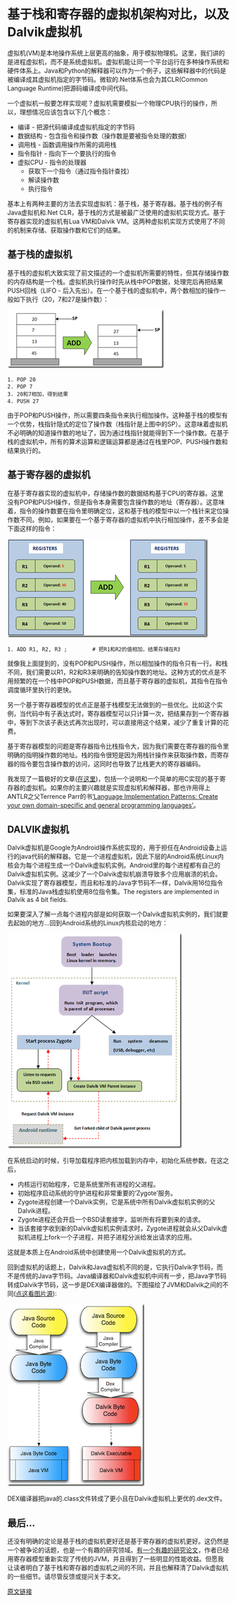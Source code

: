 # 基于栈和寄存器的虚拟机架构对比，以及Dalvik虚拟机

虚拟机(VM)是本地操作系统上层更高的抽象，用于模拟物理机。这里，我们讲的是进程虚拟机，而不是系统虚拟机。虚拟机能让同一个平台运行在多种操作系统和硬件体系上。Java和Python的解释器可以作为一个例子，这些解释器中的代码是被编译成其虚拟机指定的字节码。微软的.Net体系也会为其CLR(Common Language Runtime)把源码编译成中间代码。

一个虚拟机一般要怎样实现呢？虚拟机需要模拟一个物理CPU执行的操作，所以，理想情况应该包含以下几个概念：

* 编译 - 把源代码编译成虚拟机指定的字节码
* 数据结构 - 包含指令和操作数（操作数是要被指令处理的数据）
* 调用栈 - 函数调用操作所需的调用栈
* 指令指针 - 指向下一个要执行的指令
* 虚拟CPU - 指令的处理器
    * 获取下一个指令（通过指令指针查找）
    * 解读操作数
    * 执行指令

基本上有两种主要的方法去实现虚拟机：基于栈，基于寄存器。基于栈的例子有Java虚拟机和.Net CLR，基于栈的方式是被最广泛使用的虚拟机实现方式。基于寄存器实现的虚拟机有Lua VM和Dalvik VM。这两种虚拟机实现方式使用了不同的机制来存储、获取操作数和它们的结果。

## 基于栈的虚拟机

基于栈的虚拟机大致实现了前文描述的一个虚拟机所需要的特性，但其存储操作数的内存结构是一个栈。虚拟机执行操作时先从栈中POP数据，处理完后再把结果PUSH回栈（LIFO - 后入先出）。在一个基于栈的虚拟机中，两个数相加的操作一般如下执行（20，7和27是操作数）：

![stackAdd](stackadd_thumb.png)

    1. POP 20
    2. POP 7
    3. 20和7相加，得到结果
    4. PUSH 27

由于POP和PUSH操作，所以需要四条指令来执行相加操作。这种基于栈的模型有一个优势，栈指针隐式的定位了操作数（栈指针是上图中的SP）。这意味着虚拟机不必明确的知道操作数的地址了，因为通过栈指针就能得到下一个操作数。在基于栈的虚拟机中，所有的算术运算和逻辑运算都是通过在栈里POP、PUSH操作数和结果执行的。

## 基于寄存器的虚拟机

在基于寄存器实现的虚拟机中，存储操作数的数据结构基于CPU的寄存器。这里没有POP和PUSH操作，但是指令本身需要包含操作数的地址（寄存器）。这意味着，指令的操作数要在指令里明确定位，这和基于栈的模型中以一个栈针来定位操作数不同。例如，如果要在一个基于寄存器的虚拟机中执行相加操作，差不多会是下面这样的指令：

![registerAdd](registeradd_thumb.png)

    1. ADD R1, R2, R3 ;        # 把R1和R2的值相加，结果存储在R3

就像我上面提到的，没有POP和PUSH操作，所以相加操作的指令只有一行。和栈不同，我们需要以R1，R2和R3来明确的告知操作数的地址。这种方式的优点是不用频繁的在一个栈中POP和PUSH数据，而且基于寄存器的虚拟机，其指令在指令调度循环里执行的更快。

另一个基于寄存器模型的优点正是基于栈模型无法做到的一些优化。比如这个实例，当代码中有子表达式时，寄存器模型可以只计算一次，把结果存到一个寄存器中，等到下次该子表达式再次出现时，可以直接用这个结果，减少了重复计算的花费。

基于寄存器模型的问题是寄存器指令比栈指令大，因为我们需要在寄存器的指令里明确的指明操作数的地址。栈的指令很短是因为用栈针操作来获取操作数，而寄存器的指令要包含操作数的访问，这同时也导致了比栈更大的寄存器编码。

我发现了一篇极好的文章([在这里](http://opensourceforu.com/2011/06/virtual-machines-for-abstraction-dalvik-vm/))，包括一个说明和一个简单的用C实现的基于寄存器的虚拟机。如果你的主要兴趣就是实现虚拟机和解释器，那也许用得上ANTLR之父Terrence Parr的书[‘Language Implementation Patterns: Create your own domain-specific and general programming languages’](http://wordpress.redirectingat.com/?id=725X1342&site=markfaction.wordpress.com&xs=1&isjs=1&url=http%3A%2F%2Fwww.amazon.com%2FLanguage-Implementation-Patterns-Domain-Specific-Programming%2Fdp%2F193435645X&xguid=bd620fc9a60280b5132692fa5fbd7ed9&xuuid=ddadb919e364bb1a8a4b3e5175e07033&xsessid=65d8839bae1ce505e450fd5197be6146&xcreo=0&xed=0&sref=https%3A%2F%2Fmarkfaction.wordpress.com%2F2012%2F07%2F15%2Fstack-based-vs-register-based-virtual-machine-architecture-and-the-dalvik-vm%2F&pref=https%3A%2F%2Fwww.google.com.hk%2F&xtz=-480)。

## DALVIK虚拟机

Dalvik虚拟机是Google为Android操作系统实现的，用于担任在Android设备上运行的java代码的解释器。它是一个进程虚拟机，因此下层的Android系统Linux内核会为每个进程生成一个Dalvik虚拟机实例。Android里的每个进程都有自己的Dalvik虚拟机实例。这减少了一个Dalvik虚拟机崩溃导致多个应用崩溃的机会。Dalvik实现了寄存器模型，而且和标准的Java字节码不一样，Dalvik用16位指令集，标准的Java栈虚拟机使用8位指令集。The registers are implemented in Dalvik as 4 bit fields.

如果要深入了解一点每个进程内部是如何获取一个Dalvik虚拟机实例的，我们就要去起始的地方...回到Android系统的Linux内核启动的地方：

![androidBoot](androidboot_thumb.png)

在系统启动的时候，引导加载程序把内核加载到内存中，初始化系统参数。在这之后，

* 内核运行初始程序，它是系统里所有进程的父进程。
* 初始程序启动系统的守护进程和非常重要的‘Zygote’服务。
* Zygote进程创建一个Dalvik实例，它是系统中所有Dalvik虚拟机实例的父Dalvik进程。
* Zygote进程还会开启一个BSD读套接字，监听所有将要到来的请求。
* 当该套接字收到新的Dalvik虚拟机实例请求时，Zygote进程就会从父Dalvik虚拟机进程上fork一个子进程，并把子进程分派给发出请求的应用。

这就是本质上在Android系统中创建使用一个Dalvik虚拟机的方式。

回到虚拟机的话题上，Dalvik和Java虚拟机不同的是，它执行Dalvik字节码，而不是传统的Java字节码。Java编译器和Dalvik虚拟机中间有一步，把Java字节码转成Dalvik字节码，这一步是DEX编译器做的。下图描绘了JVM和Dalvik之间的不同([点这看图片源](http://ofps.oreilly.com/titles/9781449390501/The_Stack.html)):

![dalvikOperation](dalvikoperation_thumb.png)

DEX编译器把java的.class文件转成了更小且在Dalvik虚拟机上更优的.dex文件。

## 最后...

还没有明确的定论是基于栈的虚拟机更好还是基于寄存器的虚拟机更好。这仍然是一个被争论的话题，也是一个有趣的研究领域。[有一个有趣的研究论文](https://docs.google.com/viewer?a=v&q=cache:cPOTbgQfSF8J:www.usenix.org/events/vee05/full_papers/p153-yunhe.pdf+register+based+virtual+machine&hl=en&pid=bl&srcid=ADGEESiVdT4IVONxVrmGg4g1OTIuXjFx1mi-ZbxXetvlWMJBpbFyVh6Sc0iqIK2oRbYZdUmLXyCothUPSozS1J64ReJvvGapPGAzVDz-76IbYfDlwtsUcRN6Ddoia_nJL2udF9BnS2VF&sig=AHIEtbSuiwC8NheRf2cA9a4Jc99xvBr2Tw)，作者已经用寄存器模型重新实现了传统的JVM，并且得到了一些明显的性能收益。但愿我让读者明白了基于栈和寄存器的虚拟机之间的不同，并且也解释清了Dalvik虚拟机的一些细节。请尽管反馈或提问关于本文。

[原文链接](https://markfaction.wordpress.com/2012/07/15/stack-based-vs-register-based-virtual-machine-architecture-and-the-dalvik-vm/)
